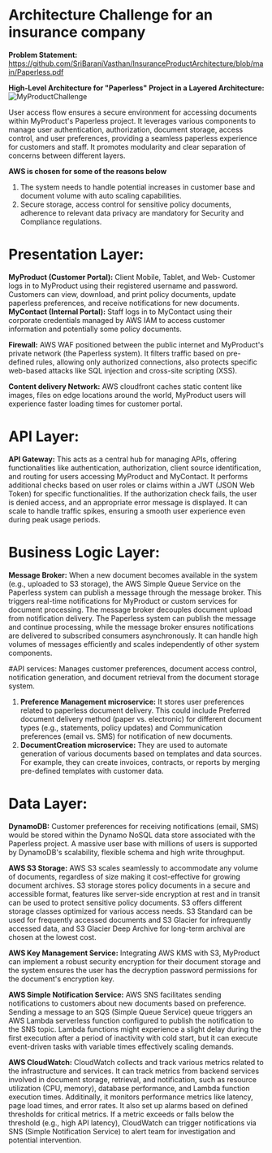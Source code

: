 # Architecture Challenge for an insurance company

**Problem Statement:** https://github.com/SriBaraniVasthan/InsuranceProductArchitecture/blob/main/Paperless.pdf

**High-Level Architecture for "Paperless" Project in a Layered Architecture:**
![MyProductChallenge](https://github.com/SriBaraniVasthan/InsuranceProductArchitecture/assets/63550126/d8587ebc-b7ad-4534-ba36-be29b10799a8)


User access flow ensures a secure environment for accessing documents within MyProduct's Paperless project. It leverages various components to manage user authentication, authorization, document storage, access control, and user preferences, providing a seamless paperless experience for customers and staff. It promotes modularity and clear separation of concerns between different layers.

**AWS is chosen for some of the reasons below**
1. The system needs to handle potential increases in customer base and document volume with auto scaling capabilities.
2. Secure storage, access control for sensitive policy documents, adherence to relevant data privacy are mandatory for Security and Compliance regulations.

# Presentation Layer:
**MyProduct (Customer Portal):** Client Mobile, Tablet, and Web- Customer logs in to MyProduct using their registered username and password. Customers can view, download, and print policy documents, update paperless preferences, and receive notifications for new documents.
**MyContact (Internal Portal):**  Staff logs in to MyContact using their corporate credentials managed by AWS IAM to access customer information and potentially some policy documents.

**Firewall:** AWS WAF positioned between the public internet and MyProduct's private network (the Paperless system). It filters traffic based on pre-defined rules, allowing only authorized connections, also protects specific web-based attacks like SQL injection and cross-site scripting (XSS).

**Content delivery Network:** AWS cloudfront caches static content like images, files on edge locations around the world, MyProduct users will experience faster loading times for customer portal.

# API Layer:
**API Gateway:** This acts as a central hub for managing APIs, offering functionalities like authentication, authorization, client source identification, and routing for users accessing MyProduct and MyContact.  It performs additional checks based on user roles or claims within a JWT (JSON Web Token) for specific functionalities. If the authorization check fails, the user is denied access, and an appropriate error message is displayed. It can scale to handle traffic spikes, ensuring a smooth user experience even during peak usage periods. 

# Business Logic Layer:
**Message Broker:** When a new document becomes available in the system (e.g., uploaded to S3 storage), the AWS Simple Queue Service on the Paperless system can publish a message through the message broker. This triggers real-time notifications for MyProduct or custom services for document processing. The message broker decouples document upload from notification delivery. The Paperless system can publish the message and continue processing, while the message broker ensures notifications are delivered to subscribed consumers asynchronously. It can handle high volumes of messages efficiently and scales independently of other system components.

#API services:
Manages customer preferences, document access control, notification generation, and document retrieval from the document storage system.
1. **Preference Management microservice:** It stores user preferences related to paperless document delivery. This could include Preferred document delivery method (paper vs. electronic) for different document types (e.g., statements, policy updates) and Communication preferences (email vs. SMS) for notification of new documents.
2. **DocumentCreation microservice:** They are used to automate generation of various documents based on templates and data sources. For example, they can create invoices, contracts, or reports by merging pre-defined templates with customer data.

# Data Layer:
**DynamoDB:** Customer preferences for receiving notifications (email, SMS) would be stored within the Dynamo NoSQL data store associated with the Paperless project. A massive user base with millions of users is supported by DynamoDB's scalability, flexible schema and high write throughput.

**AWS S3 Storage:** AWS S3 scales seamlessly to accommodate any volume of documents, regardless of size making it cost-effective for growing document archives. S3 storage stores policy documents in a secure and accessible format, features like server-side encryption at rest and in transit can be used to protect sensitive policy documents.
S3 offers different storage classes optimized for various access needs. S3 Standard can be used for frequently accessed documents and S3 Glacier for infrequently accessed data, and S3 Glacier Deep Archive for long-term archival are chosen at the lowest cost.

**AWS Key Management Service:** Integrating AWS KMS with S3, MyProduct can implement a robust security encryption for their document storage and the system ensures the user has the decryption password permissions for the document's encryption key.

**AWS Simple Notification Service:** AWS SNS facilitates sending notifications to customers about new documents based on preference. Sending a message to an SQS (Simple Queue Service) queue triggers an AWS Lambda serverless function configured to publish the notification to the SNS topic. Lambda functions might experience a slight delay during the first execution after a period of inactivity with cold start, but it can execute event-driven tasks with variable times effectively scaling demands.

**AWS CloudWatch:** CloudWatch collects and track various metrics related to the infrastructure and services. It can track metrics from backend services involved in document storage, retrieval, and notification, such as resource utilization (CPU, memory), database performance, and Lambda function execution times. Additinally,  it monitors performance metrics like latency, page load times, and error rates. It also set up alarms based on defined thresholds for critical metrics. If a metric exceeds or falls below the threshold (e.g., high API latency), CloudWatch can trigger notifications via SNS (Simple Notification Service) to alert team for investigation and potential intervention.
